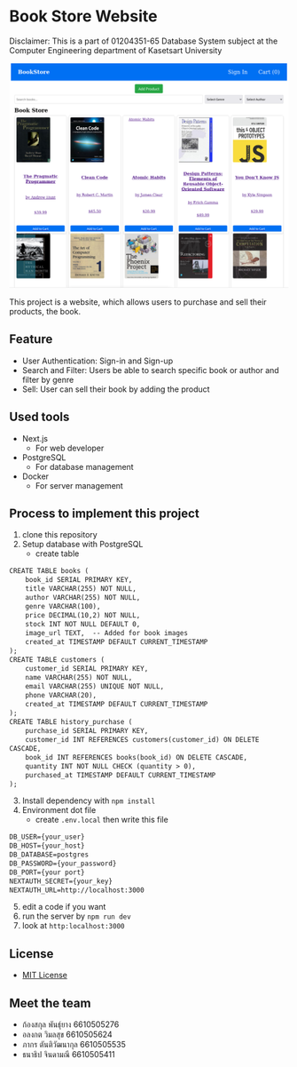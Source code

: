 # Book Store Website
Disclaimer:
This is a part of 01204351-65 Database System subject at the Computer Engineering department of Kasetsart University

![Image1](https://github.com/XrayZ111/book_store_web/blob/main/Image/1.png?raw=true)

This project is a website, which allows users to purchase and sell their products, the book.

## Feature
- User Authentication: Sign-in and Sign-up
- Search and Filter: Users be able to search specific book or author and filter by genre
- Sell: User can sell their book by adding the product

## Used tools
- Next.js
    - For web developer 
- PostgreSQL
    - For database management
- Docker
    - For server management

## Process to implement this project
1. clone this repository
2. Setup database with PostgreSQL
    - create table
```
CREATE TABLE books (
    book_id SERIAL PRIMARY KEY,
    title VARCHAR(255) NOT NULL,
    author VARCHAR(255) NOT NULL,
    genre VARCHAR(100),
    price DECIMAL(10,2) NOT NULL,
    stock INT NOT NULL DEFAULT 0,
    image_url TEXT,  -- Added for book images
    created_at TIMESTAMP DEFAULT CURRENT_TIMESTAMP
);
CREATE TABLE customers (
    customer_id SERIAL PRIMARY KEY,
    name VARCHAR(255) NOT NULL,
    email VARCHAR(255) UNIQUE NOT NULL,
    phone VARCHAR(20),
    created_at TIMESTAMP DEFAULT CURRENT_TIMESTAMP
);
CREATE TABLE history_purchase (
    purchase_id SERIAL PRIMARY KEY,
    customer_id INT REFERENCES customers(customer_id) ON DELETE CASCADE,
    book_id INT REFERENCES books(book_id) ON DELETE CASCADE,
    quantity INT NOT NULL CHECK (quantity > 0),
    purchased_at TIMESTAMP DEFAULT CURRENT_TIMESTAMP
);
``` 
3. Install dependency with `npm install`
4. Environment dot file 
    - create `.env.local` then write this file
```
DB_USER={your_user}
DB_HOST={your_host}
DB_DATABASE=postgres
DB_PASSWORD={your_password}
DB_PORT={your port}
NEXTAUTH_SECRET={your_key}
NEXTAUTH_URL=http://localhost:3000
```
5. edit a code if you want
6. run the server by `npm run dev`
7. look at `http:localhost:3000`

## License
- [MIT License](LICENSE.txt)

## Meet the team
- ก้องสกุล พันธุ์ยาง  6610505276
- อลงกต วิมลสุข  6610505624
- ภากร ตันติวัฒนากุล  6610505535
- ธนาธิป จินดามณี  6610505411